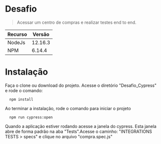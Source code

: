 # Desafio 

> Acessar um centro de compras e realizar testes end to end.


| Recurso | Versão |
| ------ | ------ |
| NodeJs | 12.16.3 |
| NPM | 6.14.4 |

# Instalação

Faça o clone ou download do projeto.
Acesse o diretório "Desafio_Cypress" e rode o comando:

```
  npm install
```

Ao terminar a instalação, rode o comando para iniciar o projeto
```
  npm run cypress:open
```

Quando a aplicação estiver rodando acesse a janela do cypress. Esta janela abre de forma padrão na aba "Tests".Acesse o caminho: "INTEGRATIONS TESTS > specs" e clique no arquivo "compra.spec.js"   
